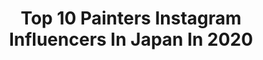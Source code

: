 ---
title: Top 10 Painters Instagram Influencers In Japan In 2020
description: >-
  Find top painters Instagram influencers in Japan in 2020. Most popular hashtags: #art #painting #drawing #artist.
platform: Instagram
profiles:
  - username: "ryusukesano"
    fullname: >-
      RYUSUKESANO/佐野凛由輔
    location: "Japan"
    followers: 8942
    engagement: 874
    commentsToLikes: 0.000664
    id: ck5hic5yycr0y0i11rt3ldfrf
    verified: false
    hashtags: ""
  - username: "sandraink_"
    fullname: >-
      Sandra Ink
    location: "Japan"
    followers: 22882
    engagement: 2831
    commentsToLikes: 0.040150
    id: ck5cbyh2jge5n0i11zap9mm8n
    verified: false
    hashtags: "#sketchbook, #pencil, #penart, #illust"
  - username: "daisuke_samejima"
    fullname: >-
      鮫島大輔 | Daisuke Samejima
    location: "Japan"
    followers: 17844
    engagement: 1147
    commentsToLikes: 0.016543
    id: ck6trpnvj0cws0j71uvmrwdqr
    verified: false
    hashtags: "#daisukesamejima, #art, #landscapepainting, #oilpainting"
  - username: "matychevriere"
    fullname: >-
      Maty Chevrière
    location: "Japan"
    followers: 29733
    engagement: 680
    commentsToLikes: 0.017309
    id: ck5zra3vuw6wc0i14djwj8bxy
    verified: false
    hashtags: "#likeavirgin, #ibizablues, #internationalwomensday, #35mm"
  - username: "dmocba"
    fullname: >-
      CBA
    location: "Japan"
    followers: 48052
    engagement: 322
    commentsToLikes: 0.027406
    id: ck15tiuqxias30i19czdtn64a
    verified: false
    hashtags: "#collageart, #quickdrawing, #creativityfound, #abstractexpressionism"
  - username: "gravityfreegram"
    fullname: >-
      Gravityfree
    location: "Japan"
    followers: 5379
    engagement: 1064
    commentsToLikes: 0.006891
    id: ck6u7camlkok00j71nc9hwiwn
    verified: false
    hashtags: "#inushiki, #sonic, #dragon76, #wecanstand"
  - username: "baek1030"
    fullname: >-
      Baek
    location: "Japan"
    followers: 66116
    engagement: 144
    commentsToLikes: 0.016593
    id: ck0vw7nq5sgxi0i19bunm72uu
    verified: true
    hashtags: ""
  - username: "abe_watercolor"
    fullname: >-
      Abe Toshiyuki
    location: "Japan"
    followers: 8991
    engagement: 1872
    commentsToLikes: 0.018449
    id: ck5zspc13yxpn0i14ylfs3lh0
    verified: false
    hashtags: "#bestwatercolor, #watercolor, #aquarelle, #artist"
  - username: "jay_jaydraws"
    fullname: >-
      𝙅𝙖𝙮 𝙈𝙪𝙧𝙧𝙖𝙮 👹
    location: "Japan"
    followers: 92294
    engagement: 450
    commentsToLikes: 0.026244
    id: ck15qepkc2hbu0i19gj2bwoy0
    verified: false
    hashtags: "#desenho, #sketch, #looktheday, #artist"
  - username: "dragon76art"
    fullname: >-
      Dragon76
    location: "Japan"
    followers: 28896
    engagement: 297
    commentsToLikes: 0.009593
    id: ck1367bc353b00i1923676x0u
    verified: false
    hashtags: "#applebum, #nagai, #tourist, #omikipaintkids"
---